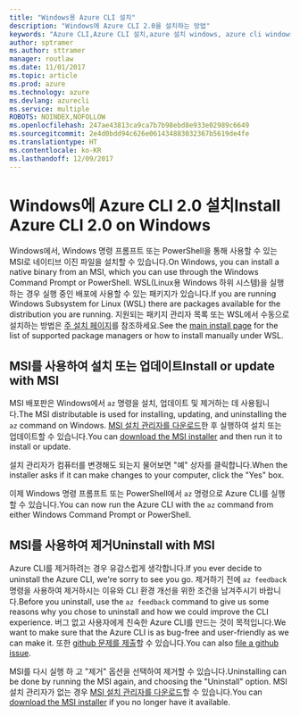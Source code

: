 ```yaml
---
title: "Windows용 Azure CLI 설치"
description: "Windows에 Azure CLI 2.0을 설치하는 방법"
keywords: "Azure CLI,Azure CLI 설치,azure 설치 windows, azure cli windows, azure windows"
author: sptramer
ms.author: sttramer
manager: routlaw
ms.date: 11/01/2017
ms.topic: article
ms.prod: azure
ms.technology: azure
ms.devlang: azurecli
ms.service: multiple
ROBOTS: NOINDEX,NOFOLLOW
ms.openlocfilehash: 247ae43813ca9ca7b7b98ebd8e933e02989c6649
ms.sourcegitcommit: 2e4d0bdd94c626e061434883032367b5619de4fe
ms.translationtype: HT
ms.contentlocale: ko-KR
ms.lasthandoff: 12/09/2017
---
```

# <a name="install-azure-cli-20-on-windows"></a><span data-ttu-id="bbeb6-104">Windows에 Azure CLI 2.0 설치</span><span class="sxs-lookup"><span data-stu-id="bbeb6-104">Install Azure CLI 2.0 on Windows</span></span>

<span data-ttu-id="bbeb6-105">Windows에서, Windows 명령 프롬프트 또는 PowerShell을 통해 사용할 수 있는 MSI로 네이티브 이진 파일을 설치할 수 있습니다.</span><span class="sxs-lookup"><span data-stu-id="bbeb6-105">On Windows, you can install a native binary from an MSI, which you can use through the Windows Command Prompt or PowerShell.</span></span> <span data-ttu-id="bbeb6-106">WSL(Linux용 Windows 하위 시스템)을 실행하는 경우 실행 중인 배포에 사용할 수 있는 패키지가 있습니다.</span><span class="sxs-lookup"><span data-stu-id="bbeb6-106">If you are running Windows Subsystem for Linux (WSL) there are packages available for the distribution you are running.</span></span> <span data-ttu-id="bbeb6-107">지원되는 패키지 관리자 목록 또는 WSL에서 수동으로 설치하는 방법은 [주 설치 페이지](install-azure-cli.md)를 참조하세요.</span><span class="sxs-lookup"><span data-stu-id="bbeb6-107">See the [main install page](install-azure-cli.md) for the list of supported package managers or how to install manually under WSL.</span></span>

## <a name="install-or-update-with-msi"></a><span data-ttu-id="bbeb6-108">MSI를 사용하여 설치 또는 업데이트</span><span class="sxs-lookup"><span data-stu-id="bbeb6-108">Install or update with MSI</span></span>

<span data-ttu-id="bbeb6-109">MSI 배포판은 Windows에서 `az` 명령을 설치, 업데이트 및 제거하는 데 사용됩니다.</span><span class="sxs-lookup"><span data-stu-id="bbeb6-109">The MSI distributable is used for installing, updating, and uninstalling the `az` command on Windows.</span></span> <span data-ttu-id="bbeb6-110">[MSI 설치 관리자를 다운로드](https://aka.ms/InstallAzureCliWindows)한 후 실행하여 설치 또는 업데이트할 수 있습니다.</span><span class="sxs-lookup"><span data-stu-id="bbeb6-110">You can [download the MSI installer](https://aka.ms/InstallAzureCliWindows) and then run it to install or update.</span></span>

<span data-ttu-id="bbeb6-111">설치 관리자가 컴퓨터를 변경해도 되는지 물어보면 "예" 상자를 클릭합니다.</span><span class="sxs-lookup"><span data-stu-id="bbeb6-111">When the installer asks if it can make changes to your computer, click the "Yes" box.</span></span>

<span data-ttu-id="bbeb6-112">이제 Windows 명령 프롬프트 또는 PowerShell에서 `az` 명령으로 Azure CLI를 실행할 수 있습니다.</span><span class="sxs-lookup"><span data-stu-id="bbeb6-112">You can now run the Azure CLI with the `az` command from either Windows Command Prompt or PowerShell.</span></span>

## <a name="uninstall-with-msi"></a><span data-ttu-id="bbeb6-113">MSI를 사용하여 제거</span><span class="sxs-lookup"><span data-stu-id="bbeb6-113">Uninstall with MSI</span></span>

<span data-ttu-id="bbeb6-114">Azure CLI를 제거하려는 경우 유감스럽게 생각합니다.</span><span class="sxs-lookup"><span data-stu-id="bbeb6-114">If you ever decide to uninstall the Azure CLI, we're sorry to see you go.</span></span> <span data-ttu-id="bbeb6-115">제거하기 전에 `az feedback` 명령을 사용하여 제거하시는 이유와 CLI 환경 개선을 위한 조건을 남겨주시기 바랍니다.</span><span class="sxs-lookup"><span data-stu-id="bbeb6-115">Before you uninstall, use the `az feedback` command to give us some reasons why you chose to uninstall and how we could improve the CLI experience.</span></span> <span data-ttu-id="bbeb6-116">버그 없고 사용자에게 친숙한 Azure CLI를 만드는 것이 목적입니다.</span><span class="sxs-lookup"><span data-stu-id="bbeb6-116">We want to make sure that the Azure CLI is as bug-free and user-friendly as we can make it.</span></span> <span data-ttu-id="bbeb6-117">또한 [github 문제를 제출](https://github.com/Azure/azure-cli/issues)할 수 있습니다.</span><span class="sxs-lookup"><span data-stu-id="bbeb6-117">You can also [file a github issue](https://github.com/Azure/azure-cli/issues).</span></span>

<span data-ttu-id="bbeb6-118">MSI를 다시 실행 하 고 "제거" 옵션을 선택하여 제거할 수 있습니다.</span><span class="sxs-lookup"><span data-stu-id="bbeb6-118">Uninstalling can be done by running the MSI again, and choosing the "Uninstall" option.</span></span> <span data-ttu-id="bbeb6-119">MSI 설치 관리자가 없는 경우 [MSI 설치 관리자를 다운로드](https://aka.ms/InstallAzureCliWindows)할 수 있습니다.</span><span class="sxs-lookup"><span data-stu-id="bbeb6-119">You can [download the MSI installer](https://aka.ms/InstallAzureCliWindows) if you no longer have it available.</span></span>
